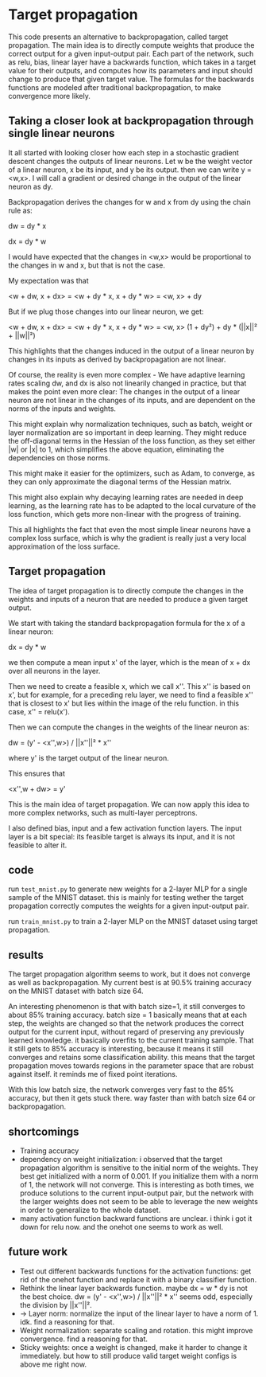 # Target propagation

This code presents an alternative to backpropagation, called target propagation. 
The main idea is to directly compute weights that produce the correct output for a given input-output pair.
Each part of the network, such as relu, bias, linear layer have a backwards function, which takes in a target value for their outputs,
and computes how its parameters and input should change to produce that given target value.
The formulas for the backwards functions are modeled after traditional backpropagation, to make convergence more likely.

## Taking a closer look at backpropagation through single linear neurons

It all started with looking closer how each step in a stochastic gradient descent changes the outputs of linear neurons.
Let w be the weight vector of a linear neuron, x be its input, and y be its output.
then we can write y = <w,x>. I will call a gradient or desired change in the output of the linear neuron as dy.

Backpropagation derives the changes for w and x from dy using the chain rule as:

dw = dy * x

dx = dy * w

I would have expected that the changes in <w,x> would be proportional to the changes in w and x, but that is not the case.

My expectation was that 

<w + dw, x + dx> = <w + dy * x, x + dy * w> = <w, x> + dy

But if we plug those changes into our linear neuron, we get:

<w + dw, x + dx> = <w + dy * x, x + dy * w> = <w, x> (1 + dy²) + dy * (||x||² + ||w||²)

This highlights that the changes induced in the output of a linear neuron by changes in its inputs as derived by backpropagation are not linear. 

Of course, the reality is even more complex - We have adaptive learning rates scaling dw, and dx is also not linearily changed in practice,
but that makes the point even more clear: The changes in the output of a linear neuron are not linear in the changes of its inputs, and are dependent on 
the norms of the inputs and weights. 

This might explain why normalization techniques, such as batch, weight or layer normalization are so important in deep learning.
They might reduce the off-diagonal terms in the Hessian of the loss function, as they set either |w| or |x| to 1, 
which simplifies the above equation, eliminating the dependencies on those norms.

This might make it easier for the optimizers, such as Adam, to converge, as they can only approximate the diagonal terms of the Hessian matrix.

This might also explain why decaying learning rates are needed in deep learning, as the learning rate has to be adapted to the local curvature of the loss function, 
which gets more non-linear with the progress of training.

This all highlights the fact that even the most simple linear neurons have a complex loss surface, which is why the gradient is really just a very local approximation of the loss surface.

## Target propagation

The idea of target propagation is to directly compute the changes in the weights and inputs of a neuron that are needed to produce a given target output.

We start with taking the standard backpropagation formula for the x of a linear neuron:

dx = dy * w

we then compute a mean input x' of the layer, which is the mean of x + dx over all neurons in the layer.

Then we need to create a feasible x, which we call x''. This x'' is based on x', but for example, for a preceding relu layer, 
we need to find a feasible x'' that is closest to x' but lies within the image of the relu function. in this case, 
x'' = relu(x').

Then we can compute the changes in the weights of the linear neuron as:

dw = (y' - <x'',w>) / ||x''||² * x''

where y' is the target output of the linear neuron.

This ensures that 

<x'',w + dw> = y'

This is the main idea of target propagation. We can now apply this idea to more complex networks, such as multi-layer perceptrons.

I also defined bias, input and a few activation function layers. 
The input layer is a bit special: its feasible target is always its input, and it is not feasible to alter it.

## code

run `test_mnist.py` to generate new weights for a 2-layer MLP for a single sample of the MNIST dataset. 
this is mainly for testing wether the target propagation correctly computes the weights for a given input-output pair.

run `train_mnist.py` to train a 2-layer MLP on the MNIST dataset using target propagation.

## results

The target propagation algorithm seems to work, but it does not converge as well as backpropagation. 
My current best is at 90.5% training accuracy on the MNIST dataset with batch size 64.

An interesting phenomenon is that with batch size=1, it still converges to about 85% training accuracy.
batch size = 1 basically means that at each step, the weights are changed so that the network produces the correct output for the current input, 
without regard of preserving any previously learned knowledge. it basically overfits to the current training sample. 
That it still gets to 85% accuracy is interesting, because it means it still converges and retains some classification ability.
this means that the target propagation moves towards regions in the parameter space that are robust against itself.
it reminds me of fixed point iterations.

With this low batch size, the network converges very fast to the 85% accuracy, but then it gets stuck there. 
way faster than with batch size 64 or backpropagation.

## shortcomings

* Training accuracy 
* dependency on weight initialization: i observed that the target propagation algorithm is sensitive to the initial norm of the weights. 
They best get initialized with a norm of 0.001. If you initialize them with a norm of 1, the network will not converge. 
This is interesting as both times, we produce solutions to the current input-output pair, 
but the network with the larger weights does not seem to be able to leverage the new weights in order to generalize to the whole dataset.
* many activation function backward functions are unclear. i think i got it down for relu now. and the onehot one seems to work as well. 


## future work

* Test out different backwards functions for the activation functions: get rid of the onehot function and replace it with a binary classifier function.
* Rethink the linear layer backwards function. maybe dx = w * dy is not the best choice. dw = (y' - <x'',w>) / ||x''||² * x'' seems odd, especially the division by ||x''||².
* -> Layer norm: normalize the input of the linear layer to have a norm of 1. idk. find a reasoning for that.
* Weight normalization: separate scaling and rotation. this might improve convergence. find a reasoning for that.
* Sticky weights: once a weight is changed, make it harder to change it immediately. but how to still produce valid target weight configs is above me right now.


